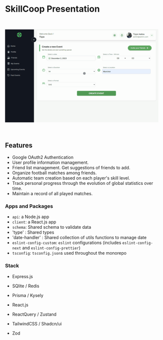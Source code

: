 # SkillCoop Presentation

<br />
<p align=center ><img src="skillcoop.gif" /></p>
<br />

## Features

- Google OAuth2 Authentication
- User profile information management.
- Friend list management. Get suggestions of friends to add.
- Organize football matches among friends.
- Automatic team creation based on each player's skill level.
- Track personal progress through the evolution of global statistics over time.
- Maintain a record of all played matches.

### Apps and Packages

- `api`: a Node.js app
- `client`: a React.js app
- `schema`: Shared schema to validate data
- 'type' : Shared types
- 'date-handler' : Shared collection of utils functions to manage date
- `eslint-config-custom`: `eslint` configurations (includes `eslint-config-next` and `eslint-config-prettier`)
- `tsconfig`: `tsconfig.json`s used throughout the monorepo

### Stack

- Express.js
- SQlite / Redis
- Prisma / Kysely
  
- React.js
- ReactQuery / Zustand
- TailwindCSS / Shadcn/ui

- Zod
